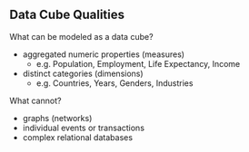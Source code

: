 ## Data Cube Qualities

What can be modeled as a data cube?

 * aggregated numeric properties (measures)
   * e.g. Population, Employment, Life Expectancy, Income
 * distinct categories (dimensions)
   * e.g. Countries, Years, Genders, Industries

What cannot?

 * graphs (networks)
 * individual events or transactions
 * complex relational databases

